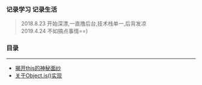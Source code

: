 ### 记录学习 记录生活

>2018.8.23 开始深漂,一直撸后台,技术栈单一,后背发凉<br/>
>2019.4.24 不如搞点事情==)<br/>

### 目录
---
- [揭开this的神秘面纱](https://github.com/evatxu/blog/issues/2)
- [关于Object.is()实现](https://github.com/evatxu/blog/issues/3)
